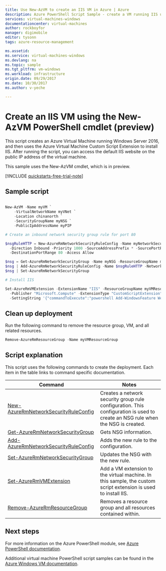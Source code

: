 ```yaml
---
title: Use New-AzVM to create an IIS VM in Azure | Azure
description: Azure PowerShell Script Sample - create a VM running IIS using New-AzVM.
services: virtual-machines-windows
documentationcenter: virtual-machines
author: rockboyfor
manager: digimobile
editor: tysonn
tags: azure-resource-management

ms.assetid:
ms.service: virtual-machines-windows
ms.devlang: na
ms.topic: sample
ms.tgt_pltfrm: vm-windows
ms.workload: infrastructure
origin.date: 09/29/2017
ms.date: 10/30/2017
ms.author: v-yeche

---
```


# Create an IIS VM using the New-AzVM PowerShell cmdlet (preview)

This script creates an Azure Virtual Machine running Windows Server 2016, and then uses the Azure Virtual Machine Custom Script Extension to install IIS. After running the script, you can access the default IIS website on the public IP address of the virtual machine. 

This sample uses the New-AzVM cmdlet, which is in preview. 

[!INCLUDE [quickstarts-free-trial-note](../../../includes/quickstarts-free-trial-note.md)]

<!-- Not Available [!INCLUDE [cloud-shell-powershell.md](../../../includes/cloud-shell-powershell.md)]-->

## Sample script

```powershell

New-AzVM -Name myVM `
	-VirtualNetworkName myVNet `
	-Location chinanorth `
	-SecurityGroupName myNSG `
	-PublicIpAddressName myPIP

# Create an inbound network security group rule for port 80

$nsgRuleHTTP = New-AzureRmNetworkSecurityRuleConfig -Name myNetworkSecurityGroupRuleHTTP  -Protocol Tcp `
  -Direction Inbound -Priority 1000 -SourceAddressPrefix * -SourcePortRange * -DestinationAddressPrefix * `
  -DestinationPortRange 80 -Access Allow

$nsg = Get-AzureRmNetworkSecurityGroup -Name myNSG -ResourceGroupName myVMResourceGroup
$nsg | Add-AzureRmNetworkSecurityRuleConfig -Name $nsgRuleHTTP -NetworkSecurityGroup myNSG 
$nsg | Set-AzureRmNetworkSecurityGroup

# Install IIS

Set-AzureRmVMExtension -ExtensionName "IIS" -ResourceGroupName myVMResourceGroup -VMName myVM `
  -Publisher "Microsoft.Compute" -ExtensionType "CustomScriptExtension" -TypeHandlerVersion 1.4 `
  -SettingString '{"commandToExecute":"powershell Add-WindowsFeature Web-Server"}' -Location chinanorth

```

## Clean up deployment 

Run the following command to remove the resource group, VM, and all related resources.

```powershell
Remove-AzureRmResourceGroup -Name myVMResourceGroup
```

## Script explanation

This script uses the following commands to create the deployment. Each item in the table links to command specific documentation.

| Command | Notes |
|---|---|
| [New-AzureRmNetworkSecurityRuleConfig](https://docs.microsoft.com/powershell/module/azurerm.network/new-azurermnetworksecurityruleconfig) | Creates a network security group rule configuration. This configuration is used to create an NSG rule when the NSG is created. |
| [Get-AzureRmNetworkSecurityGroup](https://docs.microsoft.com/powershell/module/azurerm.network/get-azurermnetworksecuritygroup) | Gets NSG information. |
| [Add-AzureRmNetworkSecurityRuleConfig](https://docs.microsoft.com/powershell/module/azurerm.network/add-azurermnetworksecurityruleconfig) | Adds the new rule to the configuration. |
| [Set-AzureRmNetworkSecurityGroup](https://docs.microsoft.com/powershell/module/azurerm.network/Set-AzureRmNetworkSecurityGroup) | Updates the NSG with the new rule. |
| [Set-AzureRmVMExtension](https://docs.microsoft.com/powershell/module/azurerm.compute/set-azurermvmextension) | Add a VM extension to the virtual machine. In this sample, the custom script extension is used to install IIS. |
|[Remove-AzureRmResourceGroup](https://docs.microsoft.com/powershell/module/azurerm.resources/remove-azurermresourcegroup) | Removes a resource group and all resources contained within. |

## Next steps

For more information on the Azure PowerShell module, see [Azure PowerShell documentation](https://docs.microsoft.com/powershell/azure/overview).

Additional virtual machine PowerShell script samples can be found in the [Azure Windows VM documentation](../windows/powershell-samples.md?toc=%2fvirtual-machines%2fwindows%2ftoc.json).
<!--Update_Description: new articles on create IIS auto-->

